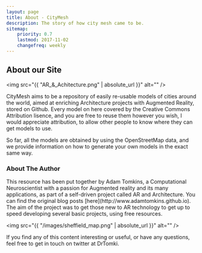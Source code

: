 ```yaml
---
layout: page
title: About - CityMesh
description: The story of how city mesh came to be.
sitemap:
    priority: 0.7
    lastmod: 2017-11-02
    changefreq: weekly
---
```

## About our Site

<span class="image left"><img src="{{ "AR_&_Achitecture.png" | absolute_url }}" alt="" /></span>

CityMesh aims to be a repository of easily re-usable models of cities around the world, aimed at enriching Architecture projects with Augmented Reality, stored on Github. Every model on here covered by the Creative Commons Attribution lisence, and you are free to reuse them however you wish, I would appreciate attribution, to allow other people to know where they can get models to use.
 
So far, all the models are obtained by using the OpenStreetMap data, and we provide information on how to generate your own models in the exact same way. 


### About The Author
<div class="box">
  <p>
    This resource has been put together by Adam Tomkins, a Computational Neuroscientist with a passion for Augmented reality and its many applications, as part of a self-driven project called AR and Architecture. You can find the original blog posts [here](http://www.adamtomkins.github.io). The aim of the project was to get those new to AR technology to get up to speed developing several basic projects, using free resources.

</p>
</div>

<span class="image left"><img src="{{ "/images/sheffield_map.png" | absolute_url }}" alt="" /></span>

If you find any of this content interesting or useful, or have any questions, feel free to get in touch on twitter at DrTomki.


